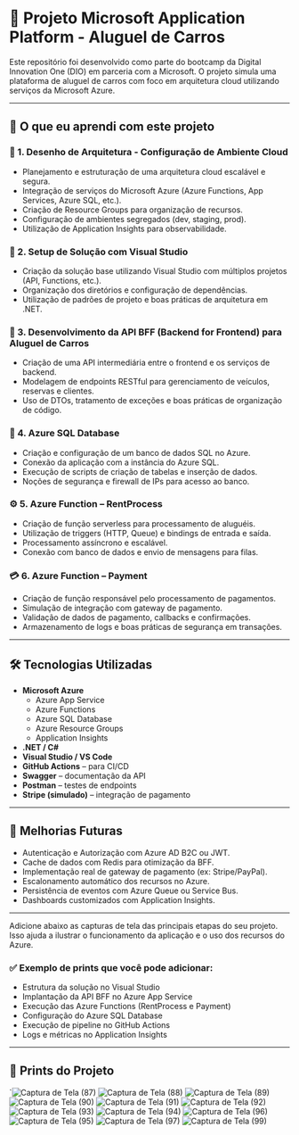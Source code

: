 # 🚗 Projeto Microsoft Application Platform - Aluguel de Carros

Este repositório foi desenvolvido como parte do bootcamp da Digital Innovation One (DIO) em parceria com a Microsoft. O projeto simula uma plataforma de aluguel de carros com foco em arquitetura cloud utilizando serviços da Microsoft Azure.

---

## 🧠 O que eu aprendi com este projeto

### 🎯 1. Desenho de Arquitetura - Configuração de Ambiente Cloud
- Planejamento e estruturação de uma arquitetura cloud escalável e segura.
- Integração de serviços do Microsoft Azure (Azure Functions, App Services, Azure SQL, etc.).
- Criação de Resource Groups para organização de recursos.
- Configuração de ambientes segregados (dev, staging, prod).
- Utilização de Application Insights para observabilidade.

### 🧪 2. Setup de Solução com Visual Studio
- Criação da solução base utilizando Visual Studio com múltiplos projetos (API, Functions, etc.).
- Organização dos diretórios e configuração de dependências.
- Utilização de padrões de projeto e boas práticas de arquitetura em .NET.

### 🔧 3. Desenvolvimento da API BFF (Backend for Frontend) para Aluguel de Carros
- Criação de uma API intermediária entre o frontend e os serviços de backend.
- Modelagem de endpoints RESTful para gerenciamento de veículos, reservas e clientes.
- Uso de DTOs, tratamento de exceções e boas práticas de organização de código.

### 💾 4. Azure SQL Database
- Criação e configuração de um banco de dados SQL no Azure.
- Conexão da aplicação com a instância do Azure SQL.
- Execução de scripts de criação de tabelas e inserção de dados.
- Noções de segurança e firewall de IPs para acesso ao banco.

### ⚙️ 5. Azure Function – RentProcess
- Criação de função serverless para processamento de aluguéis.
- Utilização de triggers (HTTP, Queue) e bindings de entrada e saída.
- Processamento assíncrono e escalável.
- Conexão com banco de dados e envio de mensagens para filas.

### 💳 6. Azure Function – Payment
- Criação de função responsável pelo processamento de pagamentos.
- Simulação de integração com gateway de pagamento.
- Validação de dados de pagamento, callbacks e confirmações.
- Armazenamento de logs e boas práticas de segurança em transações.

---

## 🛠️ Tecnologias Utilizadas

- **Microsoft Azure**
  - Azure App Service
  - Azure Functions
  - Azure SQL Database
  - Azure Resource Groups
  - Application Insights
- **.NET / C#**
- **Visual Studio / VS Code**
- **GitHub Actions** – para CI/CD
- **Swagger** – documentação da API
- **Postman** – testes de endpoints
- **Stripe (simulado)** – integração de pagamento

---

## 🔮 Melhorias Futuras

- Autenticação e Autorização com Azure AD B2C ou JWT.
- Cache de dados com Redis para otimização da BFF.
- Implementação real de gateway de pagamento (ex: Stripe/PayPal).
- Escalonamento automático dos recursos no Azure.
- Persistência de eventos com Azure Queue ou Service Bus.
- Dashboards customizados com Application Insights.

---

Adicione abaixo as capturas de tela das principais etapas do seu projeto. Isso ajuda a ilustrar o funcionamento da aplicação e o uso dos recursos do Azure.

### ✅ Exemplo de prints que você pode adicionar:
- Estrutura da solução no Visual Studio
- Implantação da API BFF no Azure App Service
- Execução das Azure Functions (RentProcess e Payment)
- Configuração do Azure SQL Database
- Execução de pipeline no GitHub Actions
- Logs e métricas no Application Insights

--- 

## 📸 Prints do Projeto
`![Captura de Tela (87)](https://github.com/user-attachments/assets/5f97262e-c0ab-4488-8903-834bb1e51d84)
![Captura de Tela (88)](https://github.com/user-attachments/assets/c141ebbe-1bb4-4a9b-9387-8c3e58acd5d9)
![Captura de Tela (89)](https://github.com/user-attachments/assets/6ed3e808-7f96-4a20-9a91-ba4ad0463a85)
![Captura de Tela (90)](https://github.com/user-attachments/assets/ebf72ad6-9de3-407d-9deb-d33b8364b3f1)
![Captura de Tela (91)](https://github.com/user-attachments/assets/140df604-9465-471f-970c-cc198f2c21d7)
![Captura de Tela (92)](https://github.com/user-attachments/assets/45e249b6-c153-4d6a-aaf2-faf655f82148)
![Captura de Tela (93)](https://github.com/user-attachments/assets/10b19448-6567-4d04-bdf6-985b2e49b9ec)
![Captura de Tela (94)](https://github.com/user-attachments/assets/06ed9330-6f99-4a67-9afe-c28c9e7cc5b6)
![Captura de Tela (96)](https://github.com/user-attachments/assets/5c345ee0-2f77-41d2-bf51-fd5b738a30a1)
![Captura de Tela (95)](https://github.com/user-attachments/assets/0d824871-09e0-43ea-a0f7-889825e7c610)
![Captura de Tela (97)](https://github.com/user-attachments/assets/d7025c52-46a4-4e33-980a-2362675d3568)
![Captura de Tela (99)](https://github.com/user-attachments/assets/f6228775-520d-497d-9acf-1aa4ee8f76e4)
